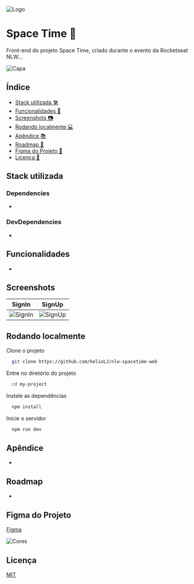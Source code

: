 ![Logo](https://i.imgur.com/790tOQp.png)


# Space Time 🌌


Front-end do projeto Space Time, criado durante o evento da Rocketseat NLW...

![Capa](https://i.imgur.com/3nByqxF.png)


## Índice

- [Stack utilizada 🛠️](#stack-utilizada)
- [Funcionalidades 🚀](#funcionalidades)
- [Screenshots 📷](#screenshots)
- [Rodando localmente 💻](#rodando-localmente)
- [Apêndice 📚](#apêndice)
- [Roadmap 🚗](#roadmap)
- [Figma do Projeto 🎨](#figma-do-projeto)
- [Licença 📜](#licença)


## Stack utilizada

### Dependencies

-

### DevDependencies

-


## Funcionalidades


-


## Screenshots


| SignIn      | SignUp     |
| ------------- | ------------- |
| <img alt="SignIn" src="https://i.imgur.com/LjRWRe5.png"> | <img alt="SignUp" src="https://i.imgur.com/IMahAmI.png"> |


## Rodando localmente


Clone o projeto

```bash
  git clone https://github.com/helioLJ/nlw-spacetime-web
```

Entre no diretório do projeto

```bash
  cd my-project
```

Instale as dependências

```bash
  npm install
```

Inicie o servidor

```bash
  npm run dev
```


## Apêndice


-


## Roadmap


- 


## Figma do Projeto


[Figma](https://www.figma.com/community/file/1240070456276424762)

![Cores](https://i.imgur.com/TWetZZx.png)


## Licença


[MIT](./LICENSE)